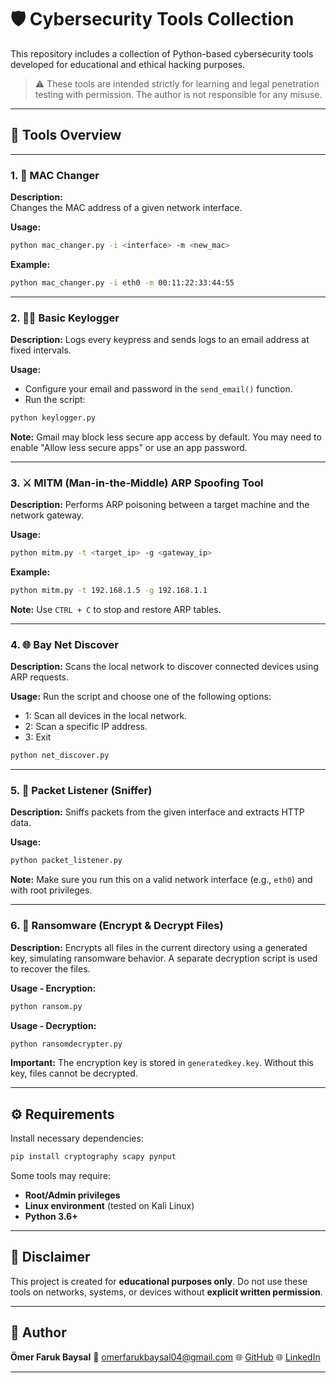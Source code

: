 

# 🛡️ Cybersecurity Tools Collection

This repository includes a collection of Python-based cybersecurity tools developed for educational and ethical hacking purposes.

> ⚠️ These tools are intended strictly for learning and legal penetration testing with permission. The author is not responsible for any misuse.

---

## 📌 Tools Overview

---

### 1. 🔧 MAC Changer

**Description:**  
Changes the MAC address of a given network interface.

**Usage:**  
```bash
python mac_changer.py -i <interface> -m <new_mac>
````

**Example:**

```bash
python mac_changer.py -i eth0 -m 00:11:22:33:44:55
```

---

### 2. 🕵️‍♂️ Basic Keylogger

**Description:**
Logs every keypress and sends logs to an email address at fixed intervals.

**Usage:**

* Configure your email and password in the `send_email()` function.
* Run the script:

```bash
python keylogger.py
```

**Note:**
Gmail may block less secure app access by default. You may need to enable "Allow less secure apps" or use an app password.

---

### 3. ⚔️ MITM (Man-in-the-Middle) ARP Spoofing Tool

**Description:**
Performs ARP poisoning between a target machine and the network gateway.

**Usage:**

```bash
python mitm.py -t <target_ip> -g <gateway_ip>
```

**Example:**

```bash
python mitm.py -t 192.168.1.5 -g 192.168.1.1
```

**Note:**
Use `CTRL + C` to stop and restore ARP tables.

---

### 4. 🌐 Bay Net Discover

**Description:**
Scans the local network to discover connected devices using ARP requests.

**Usage:**
Run the script and choose one of the following options:

* 1: Scan all devices in the local network.
* 2: Scan a specific IP address.
* 3: Exit

```bash
python net_discover.py
```

---

### 5. 📡 Packet Listener (Sniffer)

**Description:**
Sniffs packets from the given interface and extracts HTTP data.

**Usage:**

```bash
python packet_listener.py
```

**Note:**
Make sure you run this on a valid network interface (e.g., `eth0`) and with root privileges.

---

### 6. 🔐 Ransomware (Encrypt & Decrypt Files)

**Description:**
Encrypts all files in the current directory using a generated key, simulating ransomware behavior. A separate decryption script is used to recover the files.

**Usage - Encryption:**

```bash
python ransom.py
```

**Usage - Decryption:**

```bash
python ransomdecrypter.py
```

**Important:**
The encryption key is stored in `generatedkey.key`. Without this key, files cannot be decrypted.

---

## ⚙️ Requirements

Install necessary dependencies:

```bash
pip install cryptography scapy pynput
```

Some tools may require:

* **Root/Admin privileges**
* **Linux environment** (tested on Kali Linux)
* **Python 3.6+**

---

## 🧠 Disclaimer

This project is created for **educational purposes only**.
Do not use these tools on networks, systems, or devices without **explicit written permission**.

---

## 👤 Author

**Ömer Faruk Baysal**
📧 [omerfarukbaysal04@gmail.com](mailto:omerfarukbaysal04@gmail.com)
🌐 [GitHub](https://github.com/omerfarukbaysal04)
🌐 [LinkedIn](https://linkedin.com/in/baysal)

---




